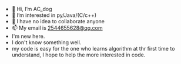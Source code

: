 - 👋 Hi, I’m AC_dog
- 👀 I’m interested in py/Java/(C/c++)
- 💞️ I have no idea to collaborate anyone
- 📫 My email is 2544655628@qq.com
- I'm new here.
- I don't know something well.
- my code is easy for the one who learns algorithm at thr first time to understand, I hope to help the more interested in code.

